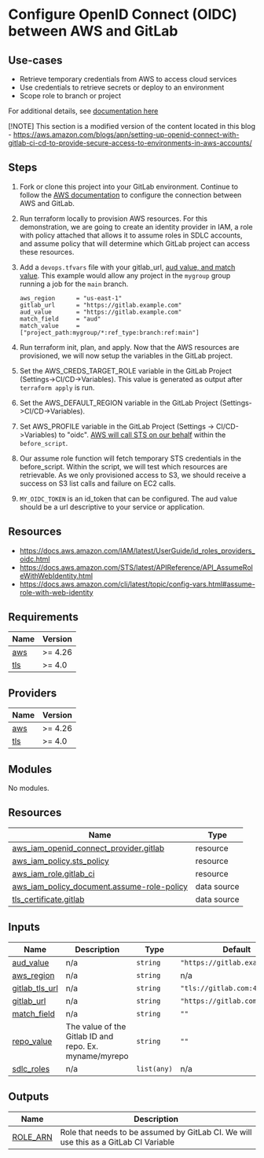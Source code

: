 # Configure OpenID Connect (OIDC) between AWS and GitLab


## Use-cases
* Retrieve temporary credentials from AWS to access cloud services
* Use credentials to retrieve secrets or deploy to an environment
* Scope role to branch or project

For additional details, see [documentation here](https://docs.gitlab.com/ee/ci/cloud_services/aws/)

[!NOTE] This section is a modified version of the content located in this blog - https://aws.amazon.com/blogs/apn/setting-up-openid-connect-with-gitlab-ci-cd-to-provide-secure-access-to-environments-in-aws-accounts/


## Steps
1. Fork or clone this project into your GitLab environment. Continue to follow the [AWS documentation](https://docs.gitlab.com/ee/ci/cloud_services/aws/) to configure the connection between AWS and GitLab.

1. Run terraform locally to provision AWS resources. For this demonstration, we are going to create an identity provider in IAM, a role with policy attached that allows it to assume roles in SDLC accounts, and assume policy that will determine which GitLab project can access these resources.

1. Add a `devops.tfvars` file with your gitlab_url, [aud value, and match value](https://docs.gitlab.com/ee/ci/cloud_services/#configure-a-conditional-role-with-oidc-claims).
    This example would allow any project in the `mygroup` group running a job for the `main` branch.
    ```
    aws_region      = "us-east-1"
    gitlab_url      = "https://gitlab.example.com"
    aud_value       = "https://gitlab.example.com"
    match_field     = "aud"
    match_value     = ["project_path:mygroup/*:ref_type:branch:ref:main"]
    ```
1.  Run terraform init, plan, and apply. Now that the AWS resources are provisioned, we will now setup the variables in the GitLab project.
1.  Set the AWS_CREDS_TARGET_ROLE variable in the GitLab Project (Settings->CI/CD->Variables). This value is generated as output after `terraform apply` is run.
1.  Set the AWS_DEFAULT_REGION variable in the GitLab Project (Settings->CI/CD->Variables).
1.  Set AWS_PROFILE variable in the GitLab Project (Settings -> CI/CD->Variables) to "oidc". [AWS will call STS on our behalf](https://docs.aws.amazon.com/cli/latest/topic/config-vars.html#assume-role-with-web-identity) within the `before_script`.
1.  Our assume role function will fetch temporary STS credentials in the before_script. Within the script, we will test which resources are retrievable. As we only provisioned access to S3, we should receive a success on S3 list calls and failure on EC2 calls. 
1. `MY_OIDC_TOKEN` is an id_token that can be configured. The aud value should be a url descriptive to your service or application. 


## Resources

- https://docs.aws.amazon.com/IAM/latest/UserGuide/id_roles_providers_oidc.html
- https://docs.aws.amazon.com/STS/latest/APIReference/API_AssumeRoleWithWebIdentity.html
- https://docs.aws.amazon.com/cli/latest/topic/config-vars.html#assume-role-with-web-identity 

<!-- BEGIN_TF_DOCS -->
## Requirements

| Name | Version |
|------|---------|
| <a name="requirement_aws"></a> [aws](#requirement\_aws) | >= 4.26 |
| <a name="requirement_tls"></a> [tls](#requirement\_tls) | >= 4.0 |

## Providers

| Name | Version |
|------|---------|
| <a name="provider_aws"></a> [aws](#provider\_aws) | >= 4.26 |
| <a name="provider_tls"></a> [tls](#provider\_tls) | >= 4.0 |

## Modules

No modules.

## Resources

| Name | Type |
|------|------|
| [aws_iam_openid_connect_provider.gitlab](https://registry.terraform.io/providers/hashicorp/aws/latest/docs/resources/iam_openid_connect_provider) | resource |
| [aws_iam_policy.sts_policy](https://registry.terraform.io/providers/hashicorp/aws/latest/docs/resources/iam_policy) | resource |
| [aws_iam_role.gitlab_ci](https://registry.terraform.io/providers/hashicorp/aws/latest/docs/resources/iam_role) | resource |
| [aws_iam_policy_document.assume-role-policy](https://registry.terraform.io/providers/hashicorp/aws/latest/docs/data-sources/iam_policy_document) | data source |
| [tls_certificate.gitlab](https://registry.terraform.io/providers/hashicorp/tls/latest/docs/data-sources/certificate) | data source |

## Inputs

| Name | Description | Type | Default | Required |
|------|-------------|------|---------|:--------:|
| <a name="input_aud_value"></a> [aud\_value](#input\_aud\_value) | n/a | `string` | `"https://gitlab.example.com"` | no |
| <a name="input_aws_region"></a> [aws\_region](#input\_aws\_region) | n/a | `string` | n/a | yes |
| <a name="input_gitlab_tls_url"></a> [gitlab\_tls\_url](#input\_gitlab\_tls\_url) | n/a | `string` | `"tls://gitlab.com:443"` | no |
| <a name="input_gitlab_url"></a> [gitlab\_url](#input\_gitlab\_url) | n/a | `string` | `"https://gitlab.com"` | no |
| <a name="input_match_field"></a> [match\_field](#input\_match\_field) | n/a | `string` | `""` | no |
| <a name="input_repo_value"></a> [repo\_value](#input\_repo\_value) | The value of the Gitlab ID and repo. Ex. myname/myrepo | `string` | `""` | no |
| <a name="input_sdlc_roles"></a> [sdlc\_roles](#input\_sdlc\_roles) | n/a | `list(any)` | n/a | yes |

## Outputs

| Name | Description |
|------|-------------|
| <a name="output_ROLE_ARN"></a> [ROLE\_ARN](#output\_ROLE\_ARN) | Role that needs to be assumed by GitLab CI. We will use this as a GitLab CI Variable |
<!-- END_TF_DOCS -->